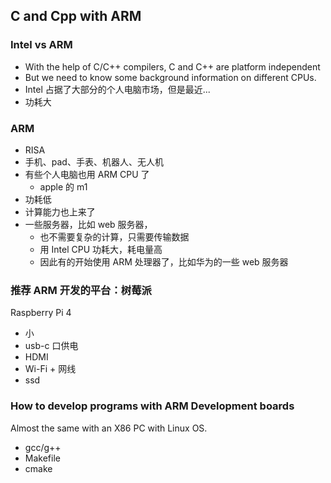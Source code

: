 ## C and Cpp with ARM

### Intel vs ARM

- With the help of C/C++ compilers, C and C++ are platform independent
- But we need to know some background information on different CPUs.
- Intel 占据了大部分的个人电脑市场，但是最近...
- 功耗大

### ARM

- RISA 
- 手机、pad、手表、机器人、无人机
- 有些个人电脑也用 ARM CPU 了
  - apple 的 m1
- 功耗低 
- 计算能力也上来了
- 一些服务器，比如 web 服务器，
  - 也不需要复杂的计算，只需要传输数据
  - 用 Intel CPU 功耗大，耗电量高
  - 因此有的开始使用 ARM 处理器了，比如华为的一些 web 服务器
  
### 推荐 ARM 开发的平台：树莓派
Raspberry Pi 4

- 小
- usb-c 口供电
- HDMI 
- Wi-Fi + 网线
- ssd

### How to develop programs with ARM Development boards

Almost the same with an X86 PC with Linux OS.

- gcc/g++
- Makefile
- cmake

